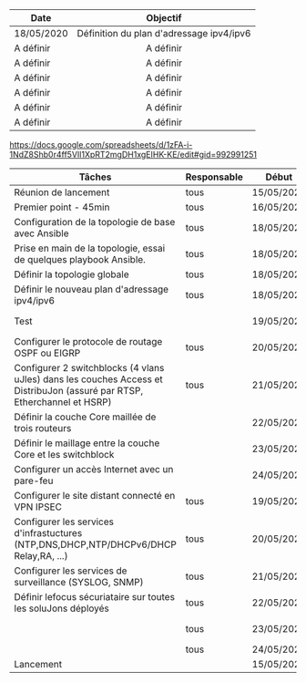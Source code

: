 | Date | Objectif | 
|----------|:-------------:| 
| 18/05/2020 | Définition du plan d'adressage ipv4/ipv6 |
| A définir |  A définir |
| A définir |  A définir |
| A définir |  A définir |
| A définir |  A définir |
| A définir |  A définir |
| A définir |  A définir |

https://docs.google.com/spreadsheets/d/1zFA-i-1NdZ8Shb0r4ff5VIl1XpRT2mgDH1xgEIHK-KE/edit#gid=992991251

| **Tâches**                                                                                                                   | **Responsable** | **Début**  | **Fin**    | **Jours** | **Statut**   |
|------------------------------------------------------------------------------------------------------------------------------|-----------------|------------|------------|-----------|--------------|
| Réunion de lancement                                                                                                         | tous            | 15/05/2020 | 15/05/2020 | 0         | Achevé       |
| Premier point \- 45min                                                                                                       | tous            | 16/05/2020 | 16/05/2020 | 0         | Achevé       |
| Configuration de la topologie de base avec Ansible                                                                           | tous            | 18/05/2020 | 18/05/2020 | 0         | Achevé       |
| Prise en main de la topologie, essai de quelques playbook Ansible\.                                                          | tous            | 18/05/2020 | 18/05/2020 | 0         | Achevé       |
| Définir la topologie globale                                                                                                 | tous            | 18/05/2020 | 18/05/2020 | 0         | Achevé       |
| Définir le nouveau plan d'adressage ipv4/ipv6                                                                                | tous            | 18/05/2020 | 19/05/2020 | 1         | En cours     |
| Test                                                                                                                         |                 | 19/05/2020 | 20/05/2020 | 1         | Non commencé |
| Configurer le protocole de routage OSPF ou EIGRP                                                                             | tous            | 20/05/2020 | 21/05/2020 | 1         | Non commencé |
| Configurer 2 switchblocks \(4 vlans uJles\) dans les couches Access et DistribuJon \(assuré par RTSP, Etherchannel et HSRP\) | tous            | 21/05/2020 | 22/05/2020 | 1         | Non commencé |
| Définir la couche Core maillée de trois routeurs                                                                             |                 | 22/05/2020 | 23/05/2020 | 1         | Non commencé |
| Définir le maillage entre la couche Core et les switchblock                                                                  |                 | 23/05/2020 | 24/05/2020 | 1         | Non commencé |
| Configurer un accès Internet avec un pare\-feu                                                                               |                 | 24/05/2020 | 25/05/2020 | 1         | Non commencé |
| Configurer le site distant connecté en VPN IPSEC                                                                             | tous            | 19/05/2020 | 23/05/2020 | 4         | Non commencé |
| Configurer les services d'infrastuctures \(NTP,DNS,DHCP,NTP/DHCPv6/DHCP Relay,RA, \.\.\.\)                                   | tous            | 20/05/2020 | 24/05/2020 | 4         | Non commencé |
| Configurer les services de surveillance \(SYSLOG, SNMP\)                                                                     | tous            | 21/05/2020 | 25/05/2020 | 4         | Non commencé |
| Définir lefocus sécuriataire sur toutes les soluJons déployés                                                                | tous            | 22/05/2020 | 26/05/2020 | 4         | Non commencé |
|                                                                                                                              | tous            | 23/05/2020 | 27/05/2020 | 4         | Non commencé |
|                                                                                                                              | tous            | 24/05/2020 | 28/05/2020 | 4         | En retard    |
| Lancement                                                                                                                    |                 | 15/05/2020 | 29/05/2020 | 14        |              |

